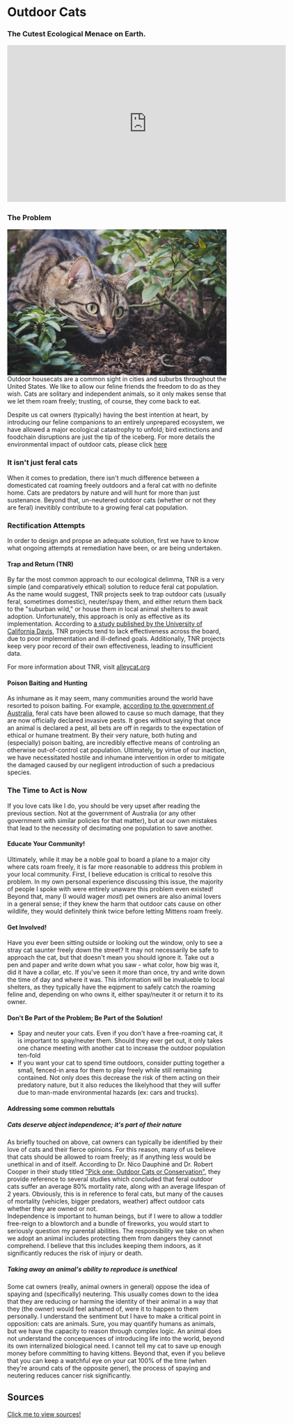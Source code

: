 # Outdoor Cats 
### The Cutest Ecological Menace on Earth. 

<center>
<iframe width="640" height="360" src="https://www.youtube.com/embed/Q0jpD0BHgwQ" frameborder="0" allow="accelerometer; autoplay; clipboard-write; encrypted-media; gyroscope; picture-in-picture" allowfullscreen></iframe>
</center>

### The Problem
<img style="float: right;" src="cat-5618328_1920.jpg">
  Outdoor housecats are a common sight in cities and suburbs throughout the United States. We like to allow our feline friends the freedom to do as they wish. Cats are solitary and independent animals, so it only makes sense that we let them roam freely; trusting, of course, they come back to eat.

Despite us cat owners (typically) having the best intention at heart, by introducing our feline companions to an entirely unprepared ecosystem, we have allowed a major ecological catastrophy to unfold; bird extinctions and foodchain disruptions are just the tip of the iceberg.  For more details the environmental impact of outdoor cats, please click [here](https://jyjones2.github.io/outdoor-cats-and-ecology/the_problem)

### It isn't just feral cats
  When it comes to predation, there isn't much difference between a domesticated cat roaming freely outdoors and a feral cat with no definite home. Cats are predators by nature and will hunt for more than just sustenance. Beyond that, un-neutered outdoor cats (whether or not they are feral) inevitibly contribute to a growing feral cat population.

### Rectification Attempts
  In order to design and propse an adequate solution, first we have to know what ongoing attempts at remediation have been, or are being undertaken.

#### Trap and Return (TNR)
  By far the most common approach to our ecological delimma, TNR is a very simple (and comparatively ethical) solution to reduce feral cat population. As the name would suggest, TNR projects seek to trap outdoor cats (usually feral, sometimes domestic), neuter/spay them, and either return them back to the "suburban wild," or house them in local animal shelters to await adoption. Unfortunately, this approach is only as effective as its implementation. According to [a study published by the University of California Davis](https://jyjones2.github.io/outdoor-cats-and-ecology/sources), TNR projects tend to lack effectiveness across the board, due to poor implementation and ill-defined goals. Additionally, TNR projects keep very poor record of their own effectiveness, leading to insufficient data.

For more information about TNR, visit [alleycat.org](https://www.alleycat.org/resources/how-to-help-community-cats-a-step-by-step-guide-to-trap-neuter-return/)

#### Poison Baiting and Hunting
  As inhumane as it may seem, many communities around the world have resorted to poison baiting. For example, [according to the government of Australia](https://www.environment.gov.au/biodiversity/invasive-species/feral-animals-australia/feral-cats), feral cats have been allowed to cause so much damage, that they are now officially declared invasive pests. It goes without saying that once an animal is declared a pest, all bets are off in regards to the expectation of ethical or humane treatment. By their very nature, both huting and (especially) poison baiting, are incredibly effective means of controling an otherwise out-of-control cat population. Ultimately, by virtue of our inaction, we have necessitated hostile and inhumane intervention in order to mitigate the damaged caused by our negligent introduction of such a predacious species.

### The Time to Act is Now
  If you love cats like I do, you should be very upset after reading the previous section. Not at the government of Australia (or any other government with similar policies for that matter), but at our own mistakes that lead to the necessity of decimating one population to save another. 

#### Educate Your Community!
  Ultimately, while it may be a noble goal to board a plane to a major city where cats roam freely, it is far more reasonable to address this problem in your local community. First, I believe education is critical to resolve this problem. In my own personal experience discussing this issue, the majority of people I spoke with were entirely unaware this problem even existed! Beyond that, many (I would wager _most_) pet owners are also animal lovers in a general sense; if they knew the harm that outdoor cats cause on other wildlife, they would definitely think twice before letting Mittens roam freely.

#### Get Involved!
  Have you ever been sitting outside or looking out the window, only to see a stray cat saunter freely down the street? It may not necessarily be safe to approach the cat, but that doesn't mean you should ignore it. Take out a pen and paper and write down what you saw - what color, how big was it, did it have a collar, etc. If you've seen it more than once, try and write down the time of day and where it was. This information will be invalueble to local shelters, as they typically have the eqipment to safely catch the roaming feline and, depending on who owns it, either spay/neuter it or return it to its owner. 

#### Don't Be Part of the Problem; Be Part of the Solution!
- Spay and neuter your cats. Even if you don't have a free-roaming cat, it is important to spay/neuter them. Should they ever get out, it only takes one chance meeting with another cat to increase the outdoor population ten-fold
- If you want your cat to spend time outdoors, consider putting together a small, fenced-in area for them to play freely while still remaining contained. Not only does this decrease the risk of them acting on their predatory nature, but it also reduces the likelyhood that they will suffer due to man-made environmental hazards (ex: cars and trucks). 
 
#### Addressing some common rebuttals
##### Cats deserve abject independence; it's part of their nature
  As briefly touched on above, cat owners can typically be identified by their love of cats and their fierce opinions. For this reason, many of us believe that cats should be allowed to roam freely; as if anything less would be unethical in and of itself. According to Dr. Nico Dauphiné and Dr. Robert Cooper in their study titled ["Pick one: Outdoor Cats or Conservation"](https://www.researchgate.net/profile/Nico_Dauphine/publication/288947356_Pick_one_outdoor_cats_or_conservation/links/581a340e08aeffb294131773/Pick-one-outdoor-cats-or-conservation.pdf), they provide reference to several studies which concluded that feral outdoor cats suffer an average 80% mortality rate, along with an average lifespan of 2 years. Obviously, this is in reference to feral cats, but many of the causes of mortality (vehicles, bigger predators, weather) affect outdoor cats whether they are owned or not.  
  Independence is important to human beings, but if I were to allow a toddler free-reign to a blowtorch and a bundle of fireworks, you would start to seriously question my parental abilities. The responsibility we take on when we adopt an animal includes protecting them from dangers they cannot comprehend. I believe that this includes keeping them indoors, as it significantly reduces the risk of injury or death. 

##### Taking away an animal's ability to reproduce is unethical
  Some cat owners (really, animal owners in general) oppose the idea of spaying and (specifically) neutering. This usually comes down to the idea that they are reducing or harming the identity of their animal in a way that they (the owner) would feel ashamed of, were it to happen to them personally. I understand the sentiment but I have to make a critical point in opposition: cats are animals. Sure, you may quantify humans as animals, but we have the capacity to reason through complex logic. An animal does not understand the concequences of introducing life into the world, beyond its own internalized biological need. I cannot tell my cat to save up enough money before committing to having kittens. Beyond that, even if you believe that you can keep a watchful eye on your cat 100% of the time (when they're around cats of the opposite gener), the process of spaying and neutering reduces cancer risk significantly.

## Sources
[Click me to view sources!](https://jyjones2.github.io/outdoor-cats-and-ecology/sources)
